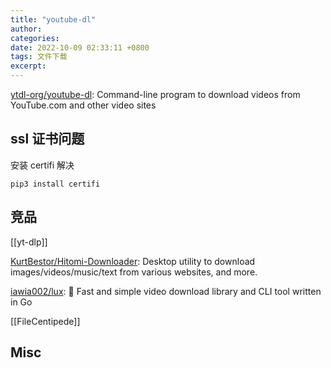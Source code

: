 ```yaml
---
title: "youtube-dl"
author: 
categories: 
date: 2022-10-09 02:33:11 +0800
tags: 文件下载
excerpt: 
---
```




[ytdl-org/youtube-dl](https://github.com/ytdl-org/youtube-dl): Command-line program to download videos from YouTube.com and other video sites

## ssl 证书问题

安装 certifi 解决

```shell
pip3 install certifi
```


## 竞品

[[yt-dlp]]

[KurtBestor/Hitomi-Downloader](https://github.com/KurtBestor/Hitomi-Downloader): Desktop utility to download images/videos/music/text from various websites, and more.

[iawia002/lux](https://github.com/iawia002/lux): 👾 Fast and simple video download library and CLI tool written in Go


[[FileCentipede]]


## Misc







